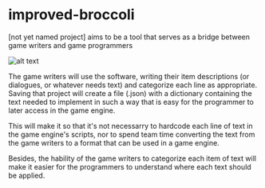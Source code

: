 # improved-broccoli
[not yet named project] aims to be a tool that serves as a bridge between game writers and game programmers

![alt text](https://lh3.googleusercontent.com/XCY2qo_8l47vNZ1HHIW3qkKMC0BexG3K8IInq_402gFliri124nRYHZzwXB1MZksZKu-iwoATDpYAg=w1920-h937)

The game writers will use the software, writing their item descriptions (or dialogues, or whatever needs text) and categorize each line as appropriate. Saving that project will create a file (.json) with a dictionary containing the text needed to implement in such a way that is easy for the programmer to later access in the game engine.

This will make it so that it's not necessarry to hardcode each line of text in the game engine's scripts, nor to spend team time  converting the text from the game writers to a format that can be used in a game engine.

Besides, the hability of the game writers to categorize each item of text will make it easier for the programmers to understand where each text should be applied.
